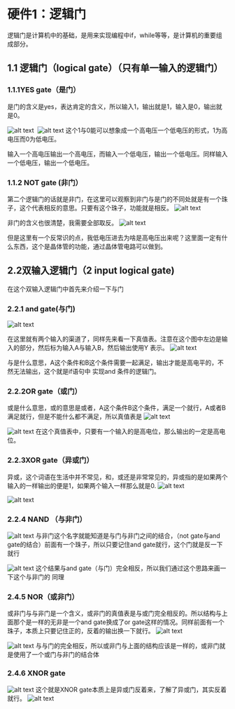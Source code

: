 # 硬件1：逻辑门

逻辑门是计算机中的基础，是用来实现编程中if，while等等，是计算机的重要组成部分。

## 1.1 逻辑门（logical gate）（只有单一输入的逻辑门）
### 1.1.1YES gate（是门）
是门的含义是yes，表达肯定的含义，所以输入1，输出就是1，输入是0，输出就是0。

​​![alt text](image.png)
​​​​
![alt text](image-1.png)
这个1与0能可以想象成一个高电压一个低电压的形式，1为高电压而0为低电压。

输入一个高电压输出一个高电压，而输入一个低电压，输出一个低电压。同样输入一个低电压，输出一个低电压。

### 1.1.2 NOT gate (非门）
第二个逻辑门的话就是非门，在这里可以观察到非门与是门的不同处就是有一个珠子，这个代表相反的意思。只要有这个珠子，功能就是相反。
![alt text](image-2.png)

非门的含义也很清楚，我需要全部取反。
![alt text](image-3.png)

但是这里有一个反常识的点，我低电压进去为啥是高电压出来呢？这里面一定有什么东西，这个是晶体管的功能，通过晶体管电路可以做到。

## 2.2双输入逻辑门（2 input logical gate)
在这个双输入逻辑门中首先来介绍一下与门
### 2.2.1 and gate(与门)
![alt text](image-4.png)

在这里就有两个输入的渠道了，同样先来看一下真值表。注意在这个图中左边是输入的部分，然后标为输入A与输入B，然后输出使用Y 表示。
![alt text](image-5.png)

与是什么意思，A这个条件和B这个条件需要一起满足，输出才能是高电平的，不然无法输出，这个就是if语句中 实现and 条件的逻辑门。
### 2.2.2OR gate（或门）
或是什么意思，或的意思是或者，A这个条件B这个条件，满足一个就行，A或者B满足就行，但是不能什么都不满足，所以真值表是
![alt text](image-6.png)

![alt text](image-7.png)
在这个真值表中，只要有一个输入的是高电位，那么输出的一定是高电位。
### 2.2.3XOR gate（异或门）
异或，这个词语在生活中并不常见，和，或还是非常常见的，异或指的是如果两个输入的一样输出的便是1，如果两个输入一样那么就是0.
![alt text](image-8.png)

![alt text](image-9.png)

### 2.2.4 NAND （与非门）
![alt text](image-10.png)
与非门这个名字就能知道是与门与非门之间的结合，（not gate与and gate的结合）前面有一个珠子，所以只要记住and gate就行，这个门就是反一下就行

![alt text](image-11.png)
这个结果与and gate（与门）完全相反，所以我们通过这个思路来画一下这个与非门的
同理

### 2.4.5 NOR（或非门）
或非门与与非门是一个含义，或非门的真值表是与或门完全相反的。所以结构与上面那个是一样的无非是一个and gate换成了or gate这样的情况。同样前面有一个珠子，本质上只要记住正的，反着的输出换一下就行。
![alt text](image-12.png)

![alt text](image-13.png)
与与门的完全相反，所以或非门与上面的结构应该是一样的，或非门就是使用了一个或门与非门的结合体

### 2.4.6 XNOR gate
![alt text](image-14.png)
这个就是XNOR gate本质上是异或门反着来，了解了异或门，其实反着就行。
![alt text](image-15.png)


